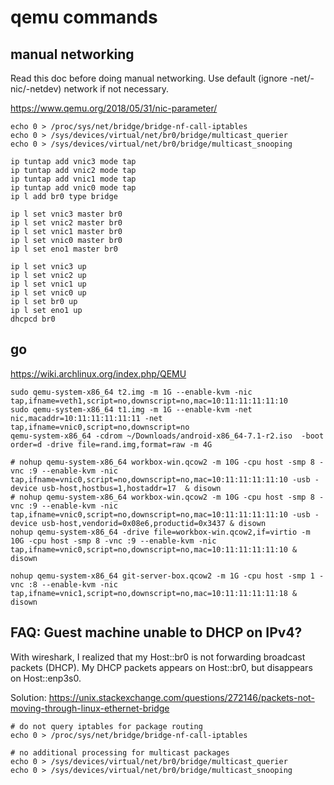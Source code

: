 # qemu commands

## manual networking

Read this doc before doing manual networking. Use default (ignore -net/-nic/-netdev) network if not necessary. 

https://www.qemu.org/2018/05/31/nic-parameter/

```
echo 0 > /proc/sys/net/bridge/bridge-nf-call-iptables
echo 0 > /sys/devices/virtual/net/br0/bridge/multicast_querier
echo 0 > /sys/devices/virtual/net/br0/bridge/multicast_snooping

ip tuntap add vnic3 mode tap
ip tuntap add vnic2 mode tap
ip tuntap add vnic1 mode tap
ip tuntap add vnic0 mode tap
ip l add br0 type bridge

ip l set vnic3 master br0
ip l set vnic2 master br0
ip l set vnic1 master br0
ip l set vnic0 master br0
ip l set eno1 master br0

ip l set vnic3 up
ip l set vnic2 up
ip l set vnic1 up
ip l set vnic0 up
ip l set br0 up
ip l set eno1 up
dhcpcd br0
```

## go

https://wiki.archlinux.org/index.php/QEMU

```
sudo qemu-system-x86_64 t2.img -m 1G --enable-kvm -nic tap,ifname=veth1,script=no,downscript=no,mac=10:11:11:11:11:10
sudo qemu-system-x86_64 t1.img -m 1G --enable-kvm -net nic,macaddr=10:11:11:11:11:11 -net tap,ifname=vnic0,script=no,downscript=no
qemu-system-x86_64 -cdrom ~/Downloads/android-x86_64-7.1-r2.iso  -boot order=d -drive file=rand.img,format=raw -m 4G

# nohup qemu-system-x86_64 workbox-win.qcow2 -m 10G -cpu host -smp 8 -vnc :9 --enable-kvm -nic tap,ifname=vnic0,script=no,downscript=no,mac=10:11:11:11:11:10 -usb -device usb-host,hostbus=1,hostaddr=17  & disown
# nohup qemu-system-x86_64 workbox-win.qcow2 -m 10G -cpu host -smp 8 -vnc :9 --enable-kvm -nic tap,ifname=vnic0,script=no,downscript=no,mac=10:11:11:11:11:10 -usb -device usb-host,vendorid=0x08e6,productid=0x3437 & disown
nohup qemu-system-x86_64 -drive file=workbox-win.qcow2,if=virtio -m 10G -cpu host -smp 8 -vnc :9 --enable-kvm -nic tap,ifname=vnic0,script=no,downscript=no,mac=10:11:11:11:11:10 & disown

nohup qemu-system-x86_64 git-server-box.qcow2 -m 1G -cpu host -smp 1 -vnc :8 --enable-kvm -nic tap,ifname=vnic1,script=no,downscript=no,mac=10:11:11:11:11:18 & disown
```


## FAQ: Guest machine unable to DHCP on IPv4?

With wireshark, I realized that my Host::br0 is not forwarding broadcast packets (DHCP). My DHCP packets appears on Host::br0, but disappears on Host::enp3s0. 

Solution: https://unix.stackexchange.com/questions/272146/packets-not-moving-through-linux-ethernet-bridge

```
# do not query iptables for package routing
echo 0 > /proc/sys/net/bridge/bridge-nf-call-iptables

# no additional processing for multicast packages
echo 0 > /sys/devices/virtual/net/br0/bridge/multicast_querier
echo 0 > /sys/devices/virtual/net/br0/bridge/multicast_snooping
```
